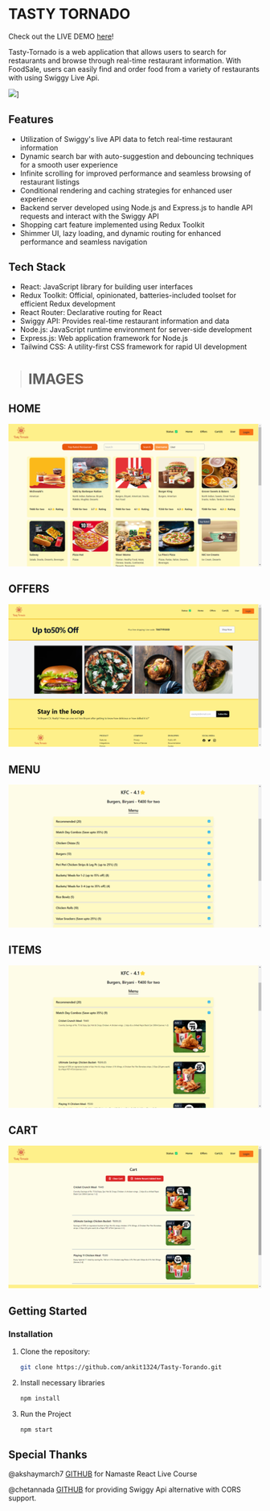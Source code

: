 # TASTY TORNADO

Check out the LIVE DEMO [here](https://tasty-torando-ten.vercel.app/)!

Tasty-Tornado is a web application that allows users to search for restaurants and browse through real-time restaurant information. With FoodSale, users can easily find and order food from a variety of restaurants with using Swiggy Live Api.

![](https://mermaid.ink/img/pako:eNqFk02PmzAQhv8K8rEiBEz4PFRaJSu1UqtK3WoPbXpw7AGsBYyMSZtG-e81dgop2aqcPM_7ztgz2GdEBQOUo14RBTtOSkma1RHvW0d_3958d1art8470YAl48qgJyCSVrwtLZ9CI-7gIIaWTuoc_z_3gyBskq6BzRoohb6_Fx6lFPJaynoMfs_q66GNYcFunZ9Bdz9I0qodKMJr61hSY31g7IvYEqmsZwqNOPMZVUBfxLDE4xhzZ1vrzp2HunYKKZrb9GuW8X6SDORWtAWXDVFctNZzh28KG83ZiqarQS3_3DOHH3NvVvyb2XF3QHnB6dJ6z18bzD9coyHXk23EEe6a_jOc13ZGLmpAN8qZvqvnMWGPVAX6WqJcLxmRL3u0by_aRwYlnk4tRXlB6h5cNHRsvtsL-si4EnKCtb5WoMMzUqdufBYl75WuScc5lyMfZK1xpVTX5-v1KHslV9Vw8Kho1j1nlW6jOmbxOsZxSnAIcRKSKAwZPQRZWuBNULDEDzBBl4uLOtJ-FUKfSskBTDhu8hPlWeCl0SZIMj9M_CiJMxedUB5hL8abTZLEaZQEoY91iV8m3_fSME5T7Ps4w2mSZamLwDT30T5w884vvwETK0Ao?type=png)]

## Features

- Utilization of Swiggy's live API data to fetch real-time restaurant information
- Dynamic search bar with auto-suggestion and debouncing techniques for a smooth user experience
- Infinite scrolling for improved performance and seamless browsing of restaurant listings
- Conditional rendering and caching strategies for enhanced user experience
- Backend server developed using Node.js and Express.js to handle API requests and interact with the Swiggy API
- Shopping cart feature implemented using Redux Toolkit
- Shimmer UI, lazy loading, and dynamic routing for enhanced performance and seamless navigation

## Tech Stack

- React: JavaScript library for building user interfaces
- Redux Toolkit: Official, opinionated, batteries-included toolset for efficient Redux development
- React Router: Declarative routing for React
- Swiggy API: Provides real-time restaurant information and data
- Node.js: JavaScript runtime environment for server-side development
- Express.js: Web application framework for Node.js
- Tailwind CSS: A utility-first CSS framework for rapid UI development

> # IMAGES

## HOME

![HOME](___IMAGES__\HOME.png)

## OFFERS

![OFFERS](___IMAGES__\OFFER.png)

## MENU

![MENU](___IMAGES__\MENU.png)

## ITEMS

![ITEMS](___IMAGES__\ITEMS.png)

## CART

![CART](___IMAGES__\CART.png)

## Getting Started

### Installation

1. Clone the repository:

   ```bash
   git clone https://github.com/ankit1324/Tasty-Torando.git
   ```

2. Install necessary libraries

   ```bash
   npm install
   ```

3. Run the Project

   ```bash
   npm start
   ```

## Special Thanks

@akshaymarch7 [GITHUB](https://github.com/akshaymarch7) for Namaste React Live Course

@chetannada [GITHUB](https://github.com/chetannada) for providing Swiggy Api alternative with CORS support.
